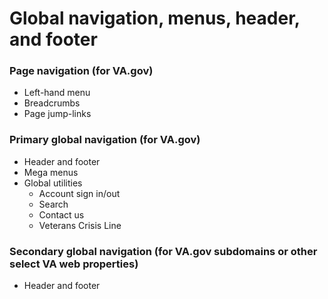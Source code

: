 # Global navigation, menus, header, and footer

### Page navigation (for VA.gov)
* Left-hand menu
* Breadcrumbs
* Page jump-links

### Primary global navigation (for VA.gov)
* Header and footer
* Mega menus
* Global utilities
  * Account sign in/out
  * Search
  * Contact us
  * Veterans Crisis Line
  
 ### Secondary global navigation (for VA.gov subdomains or other select VA web properties)
 * Header and footer
